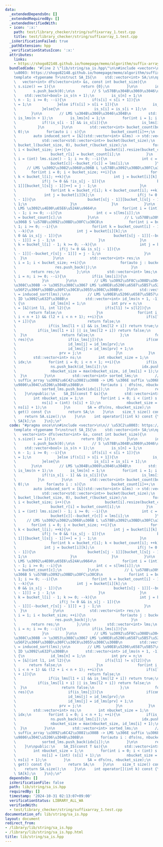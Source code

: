 ```yaml
---
data:
  _extendedDependsOn: []
  _extendedRequiredBy: []
  _extendedVerifiedWith:
  - icon: ':x:'
    path: test/library_checker/string/suffixarray_1.test.cpp
    title: test/library_checker/string/suffixarray_1.test.cpp
  _isVerificationFailed: true
  _pathExtension: hpp
  _verificationStatusIcon: ':x:'
  attributes:
    links:
    - https://shogo82148.github.io/homepage/memo/algorithm/suffix-array/sa-is.html
  bundledCode: "#line 2 \"lib/string/sa_is.hpp\"\n\n#include <vector>\n\n// \u53C2\
    \u8003: https://shogo82148.github.io/homepage/memo/algorithm/suffix-array/sa-is.html\n\
    template <typename T>\nstruct SA_IS{\n    std::vector<int> SA;\n\nprivate:\n \
    \   vector<int> dfs(vector<int> &s, const int bucket_size){\n        if((int)\
    \ s.size() == 1){\n            return {0};\n        }\n\n        int n = s.size();\n\
    \        s.push_back(0);\n\n        // S \u578B\u304B\u3069\u3046\u304B\n    \
    \    std::vector<bool> is_s(n + 1);\n        is_s[n] = 1;\n        for(int i =\
    \ n - 1; i >= 0; --i){\n            if(s[i] < s[i + 1]){\n                is_s[i]\
    \ = 1;\n            }else if(s[i] > s[i + 1]){\n                is_s[i] = 0;\n\
    \            }else{\n                is_s[i] = is_s[i + 1];\n            }\n \
    \       }\n\n        // LMS \u304B\u3069\u3046\u304B\n        std::vector<bool>\
    \ is_lms(n + 1);\n        is_lms[n] = 1;\n        for(int i = 1; i <= n; ++i){\n\
    \            if(!is_s[i - 1] && is_s[i]){\n                is_lms[i] = 1;\n  \
    \          }\n        }\n\n        std::vector<int> bucket_count(bucket_size,\
    \ 0);\n        for(auto i : s){\n            bucket_count[i]++;\n        }\n\n\
    \        auto induced_sort = [&](std::vector<int> &lms) -> std::vector<int> {\n\
    \            std::vector<std::vector<int>> bucket(bucket_size);\n            std::vector<int>\
    \ bucket_l(bucket_size, 0), bucket_r(bucket_size);\n            for(int i = 0;\
    \ i < bucket_size; i++){\n                bucket[i].resize(bucket_count[i]);\n\
    \                bucket_r[i] = bucket_count[i];\n            }\n            for(int\
    \ i = (int) lms.size() - 1; i >= 0; --i){\n                int c = s[lms[i]];\n\
    \                bucket[c][--bucket_r[c]] = lms[i];\n            }\n\n       \
    \     // LMS \u3092\u3082\u3068\u306B L \u578B\u3092\u30BD\u30FC\u30C8\n     \
    \       for(int i = 0; i < bucket_size; ++i){\n                for(int k = 0;\
    \ k < bucket_l[i]; ++k){\n                    int j = bucket[i][k];\n        \
    \            if(j != 0 && !is_s[j - 1]){\n                        bucket[s[j -\
    \ 1]][bucket_l[s[j - 1]]++] = j - 1;\n                    }\n                }\n\
    \                for(int k = bucket_r[i]; k < bucket_count[i]; ++k){\n       \
    \             int j = bucket[i][k];\n                    if(j != 0 && !is_s[j\
    \ - 1]){\n                        bucket[s[j - 1]][bucket_l[s[j - 1]]++] = j -\
    \ 1;\n                    }\n                }\n            }\n\n            //\
    \ LMS \u3092\u4E00\u65E6\u524A\u9664\n            for(int i = (int) lms.size()\
    \ - 1; i >= 0; --i){\n                int c = s[lms[i]];\n                bucket_r[c]\
    \ = bucket_count[c];\n            }\n\n            // L \u578B\u3092\u3082\u3068\
    \u306B S \u578B\u3092\u30BD\u30FC\u30C8\n            for(int i = bucket_size -\
    \ 1; i >= 0; --i){\n                for(int k = bucket_count[i] - 1; k >= bucket_r[i];\
    \ --k){\n                    int j = bucket[i][k];\n                    if(j !=\
    \ 0 && is_s[j - 1]){\n                        bucket[s[j - 1]][--bucket_r[s[j\
    \ - 1]]] = j - 1;\n                    }\n                }\n                for(int\
    \ k = bucket_l[i] - 1; k >= 0; --k){\n                    int j = bucket[i][k];\n\
    \                    if(j != 0 && is_s[j - 1]){\n                        bucket[s[j\
    \ - 1]][--bucket_r[s[j - 1]]] = j - 1;\n                    }\n              \
    \  }\n            }\n\n            std::vector<int> res;\n            for(int\
    \ i = 1; i < bucket_size; ++i){\n                for(auto j : bucket[i]){\n  \
    \                  res.push_back(j);\n                }\n            }\n     \
    \       return res;\n        };\n\n        std::vector<int> lms;\n        for(int\
    \ i = n; i >= 0; --i){\n            if(is_lms[i]){\n                lms.push_back(i);\n\
    \            }\n        }\n\n        // LMS \u3092\u5F8C\u308D\u304B\u3089\u5165\
    \u308C\u308B -> \u3053\u308C\u3067 LMS \u90E8\u5206\u6587\u5B57\u5217\u306E\u7BC4\
    \u56F2\u306F\u30BD\u30FC\u30C8\u3055\u308C\u308B\n        std::vector<int> res\
    \ = induced_sort(lms);\n\n        // LMS \u90E8\u5206\u6587\u5B57\u5217\u306B\
    \ ID \u3092\u632F\u308B\n        std::vector<int> id_lms(n + 1, -1);\n       \
    \ {\n            id_lms[n] = 1;\n            int prv = n;\n            auto comp\
    \ = [&](int l1, int l2){\n                if(s[l1] != s[l2]){\n              \
    \      return false;\n                }\n                for(int i = 1; (l1 +\
    \ i < n + 1) && (l2 + i < n + 1); ++i){\n                    if(s[l1 + i] != s[l2\
    \ + i]){\n                        return false;\n                    }\n     \
    \               if(is_lms[l1 + i] && is_lms[l2 + i]) return true;\n          \
    \          if(is_lms[l1 + i] || is_lms[l2 + i]) return false;\n              \
    \  }\n                return false;\n            };\n            for(auto j :\
    \ res){\n                if(is_lms[j]){\n                    if(comp(prv, j)){\n\
    \                        id_lms[j] = id_lms[prv];\n                    }else{\n\
    \                        id_lms[j] = id_lms[prv] + 1;\n                    }\n\
    \                    prv = j;\n                }\n            }\n        }\n\n\
    \        std::vector<int> ns;\n        int nbucket_size = 1;\n        std::vector<int>\
    \ idx;\n        for(int i = 0; i < n + 1; ++i){\n            if(is_lms[i]){\n\
    \                ns.push_back(id_lms[i]);\n                idx.push_back(i);\n\
    \                nbucket_size = max(nbucket_size, id_lms[i] + 1);\n          \
    \  }\n        }\n\n        std::vector<int> sorted_lms;\n        // LMS \u306E\
    \ suffix_array \u3092\u6C42\u3081\u308B -> LMS \u306E suffix \u306E\u8F9E\u66F8\
    \u9806\u304C\u5206\u304B\u308B\n        for(auto i : dfs(ns, nbucket_size)){\n\
    \            sorted_lms.push_back(idx[i]);\n        }\n\n        return induced_sort(sorted_lms);\n\
    \    }\n\npublic:\n    SA_IS(const T &s){\n        std::vector<int> ns(s.size());\n\
    \        int nbucket_size = 1;\n        for(int i = 0; i < (int) s.size(); ++i){\n\
    \            ns[i] = (int) (s[i] + 1);\n            nbucket_size = max(nbucket_size,\
    \ ns[i] + 1);\n        }\n        SA = dfs(ns, nbucket_size);\n    }\n\n    std::vector<int>\
    \ get() const {\n        return SA;\n    }\n\n    size_t size() const {\n    \
    \    return SA.size();\n    }\n\n    int operator[](int k) const {\n        return\
    \ SA[k];\n    }\n};\n"
  code: "#pragma once\n\n#include <vector>\n\n// \u53C2\u8003: https://shogo82148.github.io/homepage/memo/algorithm/suffix-array/sa-is.html\n\
    template <typename T>\nstruct SA_IS{\n    std::vector<int> SA;\n\nprivate:\n \
    \   vector<int> dfs(vector<int> &s, const int bucket_size){\n        if((int)\
    \ s.size() == 1){\n            return {0};\n        }\n\n        int n = s.size();\n\
    \        s.push_back(0);\n\n        // S \u578B\u304B\u3069\u3046\u304B\n    \
    \    std::vector<bool> is_s(n + 1);\n        is_s[n] = 1;\n        for(int i =\
    \ n - 1; i >= 0; --i){\n            if(s[i] < s[i + 1]){\n                is_s[i]\
    \ = 1;\n            }else if(s[i] > s[i + 1]){\n                is_s[i] = 0;\n\
    \            }else{\n                is_s[i] = is_s[i + 1];\n            }\n \
    \       }\n\n        // LMS \u304B\u3069\u3046\u304B\n        std::vector<bool>\
    \ is_lms(n + 1);\n        is_lms[n] = 1;\n        for(int i = 1; i <= n; ++i){\n\
    \            if(!is_s[i - 1] && is_s[i]){\n                is_lms[i] = 1;\n  \
    \          }\n        }\n\n        std::vector<int> bucket_count(bucket_size,\
    \ 0);\n        for(auto i : s){\n            bucket_count[i]++;\n        }\n\n\
    \        auto induced_sort = [&](std::vector<int> &lms) -> std::vector<int> {\n\
    \            std::vector<std::vector<int>> bucket(bucket_size);\n            std::vector<int>\
    \ bucket_l(bucket_size, 0), bucket_r(bucket_size);\n            for(int i = 0;\
    \ i < bucket_size; i++){\n                bucket[i].resize(bucket_count[i]);\n\
    \                bucket_r[i] = bucket_count[i];\n            }\n            for(int\
    \ i = (int) lms.size() - 1; i >= 0; --i){\n                int c = s[lms[i]];\n\
    \                bucket[c][--bucket_r[c]] = lms[i];\n            }\n\n       \
    \     // LMS \u3092\u3082\u3068\u306B L \u578B\u3092\u30BD\u30FC\u30C8\n     \
    \       for(int i = 0; i < bucket_size; ++i){\n                for(int k = 0;\
    \ k < bucket_l[i]; ++k){\n                    int j = bucket[i][k];\n        \
    \            if(j != 0 && !is_s[j - 1]){\n                        bucket[s[j -\
    \ 1]][bucket_l[s[j - 1]]++] = j - 1;\n                    }\n                }\n\
    \                for(int k = bucket_r[i]; k < bucket_count[i]; ++k){\n       \
    \             int j = bucket[i][k];\n                    if(j != 0 && !is_s[j\
    \ - 1]){\n                        bucket[s[j - 1]][bucket_l[s[j - 1]]++] = j -\
    \ 1;\n                    }\n                }\n            }\n\n            //\
    \ LMS \u3092\u4E00\u65E6\u524A\u9664\n            for(int i = (int) lms.size()\
    \ - 1; i >= 0; --i){\n                int c = s[lms[i]];\n                bucket_r[c]\
    \ = bucket_count[c];\n            }\n\n            // L \u578B\u3092\u3082\u3068\
    \u306B S \u578B\u3092\u30BD\u30FC\u30C8\n            for(int i = bucket_size -\
    \ 1; i >= 0; --i){\n                for(int k = bucket_count[i] - 1; k >= bucket_r[i];\
    \ --k){\n                    int j = bucket[i][k];\n                    if(j !=\
    \ 0 && is_s[j - 1]){\n                        bucket[s[j - 1]][--bucket_r[s[j\
    \ - 1]]] = j - 1;\n                    }\n                }\n                for(int\
    \ k = bucket_l[i] - 1; k >= 0; --k){\n                    int j = bucket[i][k];\n\
    \                    if(j != 0 && is_s[j - 1]){\n                        bucket[s[j\
    \ - 1]][--bucket_r[s[j - 1]]] = j - 1;\n                    }\n              \
    \  }\n            }\n\n            std::vector<int> res;\n            for(int\
    \ i = 1; i < bucket_size; ++i){\n                for(auto j : bucket[i]){\n  \
    \                  res.push_back(j);\n                }\n            }\n     \
    \       return res;\n        };\n\n        std::vector<int> lms;\n        for(int\
    \ i = n; i >= 0; --i){\n            if(is_lms[i]){\n                lms.push_back(i);\n\
    \            }\n        }\n\n        // LMS \u3092\u5F8C\u308D\u304B\u3089\u5165\
    \u308C\u308B -> \u3053\u308C\u3067 LMS \u90E8\u5206\u6587\u5B57\u5217\u306E\u7BC4\
    \u56F2\u306F\u30BD\u30FC\u30C8\u3055\u308C\u308B\n        std::vector<int> res\
    \ = induced_sort(lms);\n\n        // LMS \u90E8\u5206\u6587\u5B57\u5217\u306B\
    \ ID \u3092\u632F\u308B\n        std::vector<int> id_lms(n + 1, -1);\n       \
    \ {\n            id_lms[n] = 1;\n            int prv = n;\n            auto comp\
    \ = [&](int l1, int l2){\n                if(s[l1] != s[l2]){\n              \
    \      return false;\n                }\n                for(int i = 1; (l1 +\
    \ i < n + 1) && (l2 + i < n + 1); ++i){\n                    if(s[l1 + i] != s[l2\
    \ + i]){\n                        return false;\n                    }\n     \
    \               if(is_lms[l1 + i] && is_lms[l2 + i]) return true;\n          \
    \          if(is_lms[l1 + i] || is_lms[l2 + i]) return false;\n              \
    \  }\n                return false;\n            };\n            for(auto j :\
    \ res){\n                if(is_lms[j]){\n                    if(comp(prv, j)){\n\
    \                        id_lms[j] = id_lms[prv];\n                    }else{\n\
    \                        id_lms[j] = id_lms[prv] + 1;\n                    }\n\
    \                    prv = j;\n                }\n            }\n        }\n\n\
    \        std::vector<int> ns;\n        int nbucket_size = 1;\n        std::vector<int>\
    \ idx;\n        for(int i = 0; i < n + 1; ++i){\n            if(is_lms[i]){\n\
    \                ns.push_back(id_lms[i]);\n                idx.push_back(i);\n\
    \                nbucket_size = max(nbucket_size, id_lms[i] + 1);\n          \
    \  }\n        }\n\n        std::vector<int> sorted_lms;\n        // LMS \u306E\
    \ suffix_array \u3092\u6C42\u3081\u308B -> LMS \u306E suffix \u306E\u8F9E\u66F8\
    \u9806\u304C\u5206\u304B\u308B\n        for(auto i : dfs(ns, nbucket_size)){\n\
    \            sorted_lms.push_back(idx[i]);\n        }\n\n        return induced_sort(sorted_lms);\n\
    \    }\n\npublic:\n    SA_IS(const T &s){\n        std::vector<int> ns(s.size());\n\
    \        int nbucket_size = 1;\n        for(int i = 0; i < (int) s.size(); ++i){\n\
    \            ns[i] = (int) (s[i] + 1);\n            nbucket_size = max(nbucket_size,\
    \ ns[i] + 1);\n        }\n        SA = dfs(ns, nbucket_size);\n    }\n\n    std::vector<int>\
    \ get() const {\n        return SA;\n    }\n\n    size_t size() const {\n    \
    \    return SA.size();\n    }\n\n    int operator[](int k) const {\n        return\
    \ SA[k];\n    }\n};\n"
  dependsOn: []
  isVerificationFile: false
  path: lib/string/sa_is.hpp
  requiredBy: []
  timestamp: '2024-10-31 02:13:07+09:00'
  verificationStatus: LIBRARY_ALL_WA
  verifiedWith:
  - test/library_checker/string/suffixarray_1.test.cpp
documentation_of: lib/string/sa_is.hpp
layout: document
redirect_from:
- /library/lib/string/sa_is.hpp
- /library/lib/string/sa_is.hpp.html
title: lib/string/sa_is.hpp
---
```

